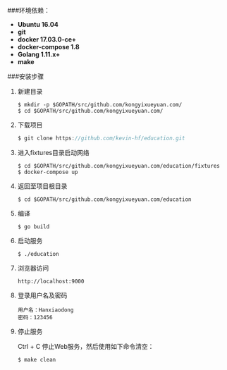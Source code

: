 ###环境依赖：

- **Ubuntu 16.04**
- **git**
- **docker 17.03.0-ce+**
- **docker-compose 1.8**
- **Golang 1.11.x+**
- **make**

###安装步骤

1. 新建目录

   ```shell
   $ mkdir -p $GOPATH/src/github.com/kongyixueyuan.com/
   $ cd $GOPATH/src/github.com/kongyixueyuan.com/
   ```

2. 下载项目

   ```go
   $ git clone https://github.com/kevin-hf/education.git
   ```

3. 进入fixtures目录启动网络

   ```shell
   $ cd $GOPATH/src/github.com/kongyixueyuan.com/education/fixtures
   $ docker-compose up
   ```

4. 返回至项目根目录

   ```shell
   $ cd $GOPATH/src/github.com/kongyixueyuan.com/education
   ```

5. 编译

   ```shell
   $ go build
   ```

6. 启动服务

   ```shell
   $ ./education
   ```

7. 浏览器访问

   ```url
   http://localhost:9000
   ```

8. 登录用户名及密码

   ```
   用户名：Hanxiaodong
   密码：123456
   ```

9. 停止服务

   Ctrl + C 停止Web服务，然后使用如下命令清空：

   ```shell
   $ make clean
   ```

   ​